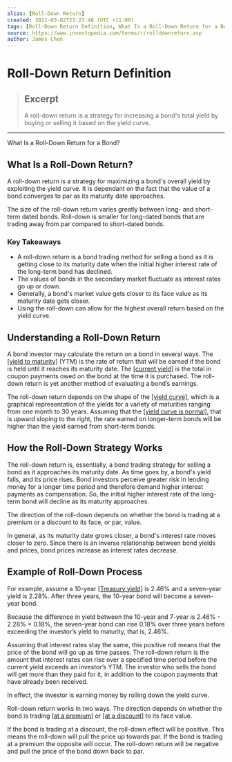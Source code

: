 ```yaml
---
alias: [Roll-Down Return]
created: 2021-03-02T23:27:48 (UTC +11:00)
tags: [Roll-Down Return Definition, What Is a Roll-Down Return for a Bond?]
source: https://www.investopedia.com/terms/r/rolldownreturn.asp
author: James Chen
---
```


# Roll-Down Return Definition

> ## Excerpt
> A roll-down return is a strategy for increasing a bond's total yield by buying or selling it based on the yield curve.

---

What Is a Roll-Down Return for a Bond?
## What Is a Roll-Down Return?

A roll-down return is a strategy for maximizing a bond's overall yield by exploiting the yield curve. It is dependant on the fact that the value of a bond converges to par as its maturity date approaches.

The size of the roll-down return varies greatly between long- and short-term dated bonds. Roll-down is smaller for long-dated bonds that are trading away from par compared to short-dated bonds.

### Key Takeaways

-   A roll-down return is a bond trading method for selling a bond as it is getting close to its maturity date when the initial higher interest rate of the long-term bond has declined.
-   The values of bonds in the secondary market fluctuate as interest rates go up or down.
-   Generally, a bond's market value gets closer to its face value as its maturity date gets closer.
-   Using the roll-down can allow for the highest overall return based on the yield curve.

## Understanding a Roll-Down Return

A bond investor may calculate the return on a bond in several ways. The [[yield to maturity]](https://www.investopedia.com/terms/y/yieldtomaturity.asp) (YTM) is the rate of return that will be earned if the bond is held until it reaches its maturity date. The [[current yield]](https://www.investopedia.com/terms/c/currentyield.asp) is the total in coupon payments owed on the bond at the time it is purchased. The roll-down return is yet another method of evaluating a bond’s earnings.

The roll-down return depends on the shape of the [[yield curve]](https://www.investopedia.com/terms/y/yieldcurve.asp), which is a graphical representation of the yields for a variety of maturities ranging from one month to 30 years. Assuming that the [[yield curve is normal]](https://www.investopedia.com/terms/n/normalyieldcurve.asp), that is upward sloping to the right, the rate earned on longer-term bonds will be higher than the yield earned from short-term bonds.

## How the Roll-Down Strategy Works

The roll-down return is, essentially, a bond trading strategy for selling a bond as it approaches its maturity date. As time goes by, a bond's yield falls, and its price rises. Bond investors perceive greater risk in lending money for a longer time period and therefore demand higher interest payments as compensation. So, the initial higher interest rate of the long-term bond will decline as its maturity approaches.

The direction of the roll-down depends on whether the bond is trading at a premium or a discount to its face, or par, value.

In general, as its maturity date grows closer, a bond's interest rate moves closer to zero. Since there is an inverse relationship between bond yields and prices, bond prices increase as interest rates decrease.

## Example of Roll-Down Process

For example, assume a 10-year [[Treasury yield]](https://www.investopedia.com/terms/t/treasury-yield.asp) is 2.46% and a seven-year yield is 2.28%. After three years, the 10-year bond will become a seven-year bond.

Because the difference in yield between the 10-year and 7-year is 2.46% - 2.28% = 0.18%, the seven-year bond can rise 0.18% over three years before exceeding the investor’s yield to maturity, that is, 2.46%.

Assuming that interest rates stay the same, this positive roll means that the price of the bond will go up as time passes. The roll-down return is the amount that interest rates can rise over a specified time period before the current yield exceeds an investor’s YTM. The investor who sells the bond will get more than they paid for it, in addition to the coupon payments that have already been received.

In effect, the investor is earning money by rolling down the yield curve.

Roll-down return works in two ways. The direction depends on whether the bond is trading [[at a premium]](https://www.investopedia.com/terms/a/at-a-premium.asp) or [[at a discount]](https://www.investopedia.com/terms/a/at-a-discount.asp) to its face value.

If the bond is trading at a discount, the roll-down effect will be positive. This means the roll-down will pull the price up towards par. If the bond is trading at a premium the opposite will occur. The roll-down return will be negative and pull the price of the bond down back to par.

